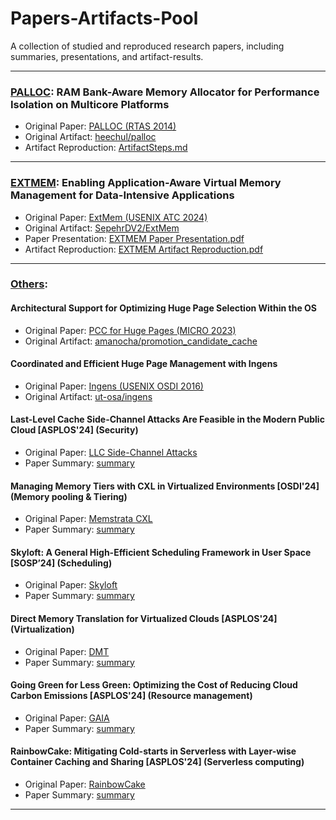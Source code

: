 # Papers-Artifacts-Pool
A collection of studied and reproduced research papers, including summaries, presentations, and artifact-results.

---

### [PALLOC](./PALLOC): RAM Bank-Aware Memory Allocator for Performance Isolation on Multicore Platforms
- Original Paper: [PALLOC (RTAS 2014)](https://cs-people.bu.edu/rmancuso/files/papers/palloc-rtas2014.pdf)
- Original Artifact: [heechul/palloc](https://github.com/heechul/palloc)
- Artifact Reproduction: [ArtifactSteps.md](https://github.com/moraitisteo/Papers-Artifacts-Pool/blob/main/PALLOC/ArtifactSteps.md)

---

### [EXTMEM](./EXTMEM): Enabling Application-Aware Virtual Memory Management for Data-Intensive Applications
- Original Paper: [ExtMem (USENIX ATC 2024)](https://www.usenix.org/system/files/atc24-jalalian.pdf)
- Original Artifact: [SepehrDV2/ExtMem](https://github.com/SepehrDV2/ExtMem)
- Paper Presentation: [EXTMEM Paper Presentation.pdf](./EXTMEM/EXTMEM%20Paper%20Presentation.pdf)
- Artifact Reproduction: [EXTMEM Artifact Reproduction.pdf](./EXTMEM/EXTMEM%20Artifact%20Reproduction.pdf)

---

### [Others](./others):

#### Architectural Support for Optimizing Huge Page Selection Within the OS
- Original Paper: [PCC for Huge Pages (MICRO 2023)](https://dl.acm.org/doi/pdf/10.1145/3613424.3614296)
- Original Artifact: [amanocha/promotion_candidate_cache](https://github.com/amanocha/promotion_candidate_cache)

#### Coordinated and Efficient Huge Page Management with Ingens
- Original Paper: [Ingens (USENIX OSDI 2016)](https://www.usenix.org/system/files/conference/osdi16/osdi16-kwon.pdf)
- Original Artifact: [ut-osa/ingens](https://github.com/ut-osa/ingens)

#### Last-Level Cache Side-Channel Attacks Are Feasible in the Modern Public Cloud [ASPLOS'24] (Security)
- Original Paper: [LLC Side-Channel Attacks](https://dl.acm.org/doi/pdf/10.1145/3620665.3640403)
- Paper Summary: [summary](https://github.com/moraitisteo/Papers-Artifacts-Reproduction/blob/main/others/Last-Level%20Cache%20Side-Channel%20Attacks%20Are%20Feasible%20in%20the%20Modern%20Public%20Cloud.txt)

#### Managing Memory Tiers with CXL in Virtualized Environments [OSDI'24] (Memory pooling & Tiering)
- Original Paper: [Memstrata CXL](https://www.usenix.org/system/files/osdi24-zhong-yuhong.pdf)
- Paper Summary: [summary](https://github.com/moraitisteo/Papers-Artifacts-Reproduction/blob/main/others/Managing%20Memory%20Tiers%20with%20CXL%20in%20Virtualized%20Environments.txt)

#### Skyloft: A General High-Efficient Scheduling Framework in User Space [SOSP’24] (Scheduling)
- Original Paper: [Skyloft](https://dl.acm.org/doi/pdf/10.1145/3694715.3695973)
- Paper Summary: [summary](https://github.com/moraitisteo/Papers-Artifacts-Reproduction/blob/main/others/Skyloft%3A%20A%20General%20High-Efficient%20Scheduling%20Framework%20in%20User%20Space.txt)

#### Direct Memory Translation for Virtualized Clouds [ASPLOS'24] (Virtualization)
- Original Paper: [DMT](https://dl.acm.org/doi/pdf/10.1145/3620665.3640358)
- Paper Summary: [summary](https://github.com/moraitisteo/Papers-Artifacts-Reproduction/blob/main/others/Direct%20Memory%20Translation%20for%20Virtualized%20Clouds.txt)

#### Going Green for Less Green: Optimizing the Cost of Reducing Cloud Carbon Emissions [ASPLOS'24] (Resource management)
- Original Paper: [GAIA](https://dl.acm.org/doi/pdf/10.1145/3620666.3651374)
- Paper Summary: [summary](https://github.com/moraitisteo/Papers-Artifacts-Reproduction/blob/main/others/Going%20Green%20for%20Less%20Green%3A%20Optimizing%20the%20Cost%20of%20Reducing%20Cloud%20Carbon%20Emissions.txt)

#### RainbowCake: Mitigating Cold-starts in Serverless with Layer-wise Container Caching and Sharing [ASPLOS'24] (Serverless computing)
- Original Paper: [RainbowCake](https://dl.acm.org/doi/pdf/10.1145/3617232.3624871)
- Paper Summary: [summary](https://github.com/moraitisteo/Papers-Artifacts-Reproduction/blob/main/others/RainbowCake%3A%20Mitigating%20Cold-starts%20in%20Serverless%20with%20Layer-wise%20Container%20Caching%20and%20Sharing.txt)

---
